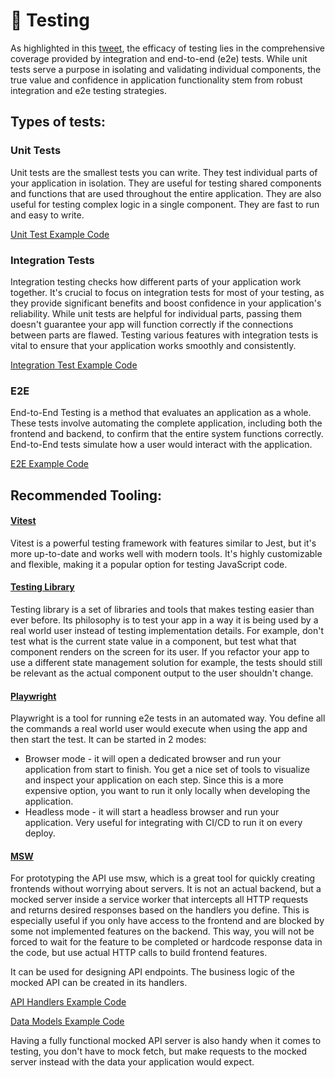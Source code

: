 # 🧪 Testing

As highlighted in this [tweet](https://twitter.com/rauchg/status/807626710350839808), the efficacy of testing lies in the comprehensive coverage provided by integration and end-to-end (e2e) tests. While unit tests serve a purpose in isolating and validating individual components, the true value and confidence in application functionality stem from robust integration and e2e testing strategies.

## Types of tests:

### Unit Tests

Unit tests are the smallest tests you can write. They test individual parts of your application in isolation. They are useful for testing shared components and functions that are used throughout the entire application. They are also useful for testing complex logic in a single component. They are fast to run and easy to write.

[Unit Test Example Code](../src/components/ui/dialog/confirmation-dialog/__tests__/confirmation-dialog.test.tsx)

### Integration Tests

Integration testing checks how different parts of your application work together. It's crucial to focus on integration tests for most of your testing, as they provide significant benefits and boost confidence in your application's reliability. While unit tests are helpful for individual parts, passing them doesn't guarantee your app will function correctly if the connections between parts are flawed. Testing various features with integration tests is vital to ensure that your application works smoothly and consistently.

[Integration Test Example Code](../src/app/routes/app/discussions/__tests__/discussion.test.tsx)

### E2E

End-to-End Testing is a method that evaluates an application as a whole. These tests involve automating the complete application, including both the frontend and backend, to confirm that the entire system functions correctly. End-to-End tests simulate how a user would interact with the application.

[E2E Example Code](../e2e/tests/smoke.spec.ts)

## Recommended Tooling:

#### [Vitest](https://vitest.dev)

Vitest is a powerful testing framework with features similar to Jest, but it's more up-to-date and works well with modern tools. It's highly customizable and flexible, making it a popular option for testing JavaScript code.

#### [Testing Library](https://testing-library.com/)

Testing library is a set of libraries and tools that makes testing easier than ever before. Its philosophy is to test your app in a way it is being used by a real world user instead of testing implementation details. For example, don't test what is the current state value in a component, but test what that component renders on the screen for its user. If you refactor your app to use a different state management solution for example, the tests should still be relevant as the actual component output to the user shouldn't change.

#### [Playwright](https://playwright.dev)

Playwright is a tool for running e2e tests in an automated way.
You define all the commands a real world user would execute when using the app and then start the test. It can be started in 2 modes:

- Browser mode - it will open a dedicated browser and run your application from start to finish. You get a nice set of tools to visualize and inspect your application on each step. Since this is a more expensive option, you want to run it only locally when developing the application.
- Headless mode - it will start a headless browser and run your application. Very useful for integrating with CI/CD to run it on every deploy.

#### [MSW](https://mswjs.io)

For prototyping the API use msw, which is a great tool for quickly creating frontends without worrying about servers. It is not an actual backend, but a mocked server inside a service worker that intercepts all HTTP requests and returns desired responses based on the handlers you define. This is especially useful if you only have access to the frontend and are blocked by some not implemented features on the backend. This way, you will not be forced to wait for the feature to be completed or hardcode response data in the code, but use actual HTTP calls to build frontend features.

It can be used for designing API endpoints. The business logic of the mocked API can be created in its handlers.

[API Handlers Example Code](../src/testing/mocks/handlers/auth.ts)

[Data Models Example Code](../src/testing/mocks/db.ts)

Having a fully functional mocked API server is also handy when it comes to testing, you don't have to mock fetch, but make requests to the mocked server instead with the data your application would expect.
